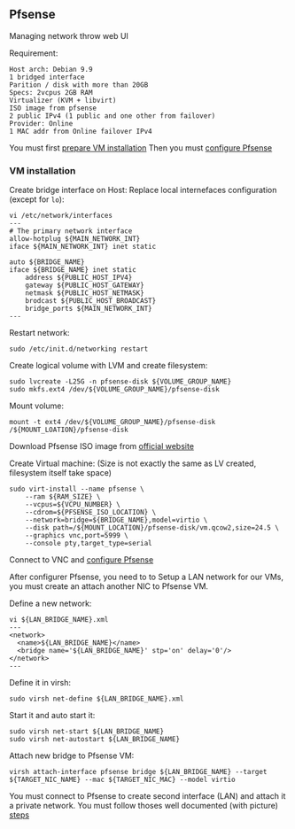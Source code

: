 Pfsense
------
Managing network throw web UI

Requirement:
```
Host arch: Debian 9.9
1 bridged interface
Parition / disk with more than 20GB
Specs: 2vcpus 2GB RAM
Virtualizer (KVM + libvirt)
ISO image from pfsense
2 public IPv4 (1 public and one other from failover)
Provider: Online
1 MAC addr from Online failover IPv4
```

You must first [prepare VM installation](VM_installation.md)
Then you must [configure Pfsense](Pfsense.md)

### VM installation
Create bridge interface on Host:
Replace local internefaces configuration (except for `lo`):
```
vi /etc/network/interfaces
---
# The primary network interface
allow-hotplug ${MAIN_NETWORK_INT}
iface ${MAIN_NETWORK_INT} inet static

auto ${BRIDGE_NAME}
iface ${BRIDGE_NAME} inet static
	address ${PUBLIC_HOST_IPV4}
	gateway ${PUBLIC_HOST_GATEWAY}
	netmask ${PUBLIC_HOST_NETMASK}
	brodcast ${PUBLIC_HOST_BROADCAST}
	bridge_ports ${MAIN_NETWORK_INT}
---
```

Restart network:
```
sudo /etc/init.d/networking restart
```

Create logical volume with LVM and create filesystem:
```
sudo lvcreate -L25G -n pfsense-disk ${VOLUME_GROUP_NAME}
sudo mkfs.ext4 /dev/${VOLUME_GROUP_NAME}/pfsense-disk
```

Mount volume:
```
mount -t ext4 /dev/${VOLUME_GROUP_NAME}/pfsense-disk /${MOUNT_LOATION}/pfsense-disk
```

Download Pfsense ISO image from [official website](https://www.pfsense.org/download/)

Create Virtual machine:
(Size is not exactly the same as LV created, filesystem itself take space)
```
sudo virt-install --name pfsense \
	--ram ${RAM_SIZE} \
	--vcpus=${VCPU_NUMBER} \
	--cdrom=${PFSENSE_ISO_LOCATION} \
	--network=bridge=${BRIDGE_NAME},model=virtio \
	--disk path=/${MOUNT_LOCATION}/pfsense-disk/vm.qcow2,size=24.5 \
	--graphics vnc,port=5999 \
	--console pty,target_type=serial
```

Connect to VNC and [configure Pfsense](Pfsense.md)

After configurer Pfsense, you need to to Setup a LAN network for our VMs,
you must create an attach another NIC to Pfsense VM.   

Define a new network:
```
vi ${LAN_BRIDGE_NAME}.xml
---
<network>
  <name>${LAN_BRIDGE_NAME}</name>
  <bridge name='${LAN_BRIDGE_NAME}' stp='on' delay='0'/>
</network>
---
```

Define it in virsh:
```
sudo virsh net-define ${LAN_BRIDGE_NAME}.xml
```

Start it and auto start it:
```
sudo virsh net-start ${LAN_BRIDGE_NAME}
sudo virsh net-autostart ${LAN_BRIDGE_NAME}
```

Attach new bridge to Pfsense VM:
```
virsh attach-interface pfsense bridge ${LAN_BRIDGE_NAME} --target ${TARGET_NIC_NAME} --mac ${TARGET_NIC_MAC} --model virtio
```

You must connect to Pfsense to create second interface (LAN) and attach it a private network.
You must follow thoses well documented (with picture) [steps](https://trackit.io/installation-of-a-pfsense-server-on-esxi-with-a-dedicated-ip/)
